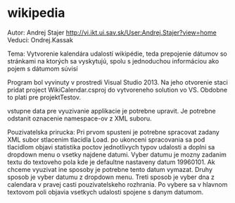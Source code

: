 wikipedia
=========
Autor: Andrej Stajer
http://vi.ikt.ui.sav.sk/User:Andrej.Stajer?view=home
Veduci: Ondrej.Kassak 

Tema: Vytvorenie kalendára udalostí wikipédie, teda prepojenie dátumov so stránkami na ktorých sa vyskytujú, spolu s jednoduchou informáciou ako pojem s dátumom súvisí


Program bol vyvinuty v prostredi Visual Studio 2013. Na jeho otvorenie staci pridat project WikiCalendar.csproj do vytvoreneho solution vo VS.
Obdobne to plati pre projektTestov. 

vstupne data pre vyuzivanie applikacie  je potrebne upravit. Je potrebne odstanit oznacenie namespace-ov z XML suboru.

Pouzivatelska prirucka:
Pri prvom spusteni je potrebne spracovat zadany XML subor stlacenim tlacidla Load. po ukonceni spracovania sa pod tlacidlom objavi statistika poctov jednotlivych typov udalosti a doplni sa dropdown menu o vsetky najdene datumi. 
Vyber datumu je mozny zadanim textu do textoveho pola kde je defaultne nastaveny datum 19960101. Ak chceme vyuzivat ine sposoby je potrebne tento datum vymazat. Druhy sposob je vyber datumu z dropdown menu. Treti sposob je vyber dna z calendara v pravej casti pouzivatelskeho rozhrania.
Po vybere sa v hlavnom textovom poli objavia vsetkych udalosti spojene s danym datumom.